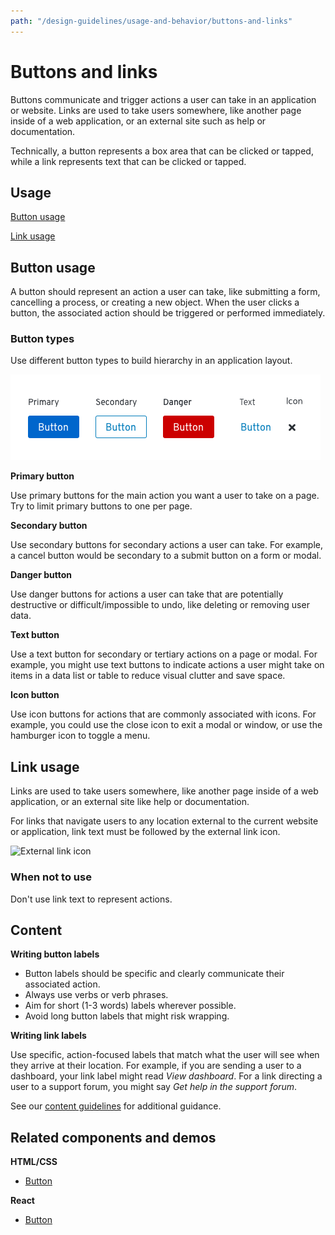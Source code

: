 ```yaml
---
path: "/design-guidelines/usage-and-behavior/buttons-and-links"
---
```

# Buttons and links
Buttons communicate and trigger actions a user can take in an application or website. Links are used to take users somewhere, like another page inside of a web application, or an external site such as help or documentation.  

Technically, a button represents a box area that can be clicked or tapped, while a link represents text that can be clicked or tapped.

## Usage
[Button usage](#button-usage)

[Link usage](#link-usage)

## Button usage
A button should represent an action a user can take, like submitting a form, cancelling a process, or creating a new object. When the user clicks a button, the associated action should be triggered or performed immediately.

### Button types
Use different button types to build hierarchy in an application layout.

  ![Button types](img/buttontype.png)

  **Primary button**

  Use primary buttons for the main action you want a user to take on a page. Try to limit primary buttons to one per page.

  **Secondary button**

  Use secondary buttons for secondary actions a user can take. For example, a cancel button would be secondary to a submit button on a form or modal.

  **Danger button**

  Use danger buttons for actions a user can take that are potentially destructive or difficult/impossible to undo, like deleting or removing user data.

  **Text button**

  Use a text button for secondary or tertiary actions on a page or modal. For example, you might use text buttons to indicate actions a user might take on items in a data list or table to reduce visual clutter and save space.

  **Icon button**

  Use icon buttons for actions that are commonly associated with icons. For example, you could use the close icon to exit a modal or window, or use the hamburger icon to toggle a menu.

<!--  ### Using buttons in your designs
We recommend aligning buttons to different elements or areas on the screen depending on the content being provided. The recommended alignment simplifies scanning and helps users complete and submit form content more quickly.  

#### Buttons on full page forms
* Place the primary button to the left of the cancel button.
* Align submit buttons with left-edge of input fields.

![Buttons on full page forms](img/fullpage-button.png)

#### Buttons on modals
* Align submit buttons to the bottom right of the modal.
* Place the primary button to the right of the cancel button.
* Align submit buttons with right-edge of input fields.

![Buttons on modals](img/modal-button.png)

We'll want to include some information for button usage on wizards when we have some examples.
 #### Buttons on wizards
The placement of buttons on wizards will depend on the layout of content you present. -->
## Link usage
Links are used to take users somewhere, like another page inside of a web application, or an external site like help or documentation.

For links that navigate users to any location external to the current website or application, link text must be followed by the external link icon.

![External link icon](img/external-link.png)

### When not to use
Don't use link text to represent actions.

## Content

**Writing button labels**

* Button labels should be specific and clearly communicate their associated action.
* Always use verbs or verb phrases.
* Aim for short (1-3 words) labels wherever possible.
* Avoid long button labels that might risk wrapping.

**Writing link labels**

Use specific, action-focused labels that match what the user will see when they arrive at their location. For example, if you are sending a user to a dashboard, your link label might read _View dashboard_. For a link directing a user to a support forum, you might say _Get help in the support forum_.

See our [content guidelines](/design-guidelines/content/) for additional guidance.

## Related components and demos
**HTML/CSS**
* [Button](/documentation/core/components/button)

**React**
* [Button](/documentation/react/components/button)
